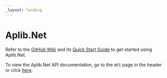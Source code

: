 ```yaml
---
_layout: landing
---
```


# Aplib.Net

Refer to the [GitHub Wiki](https://github.com/team-zomsa/aplib.net/wiki) and its [Quick Start Guide](https://github.com/team-zomsa/aplib.net/wiki/Quick-Start-Guide) to get started using Aplib.Net.


To view the Aplib.Net API documentation, go to the `API` page in the header or click [here](/aplib.net/api/Aplib.Core.html).